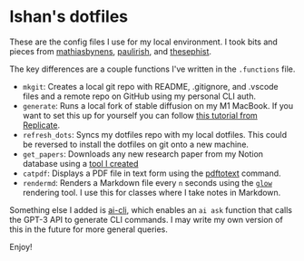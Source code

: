 # Ishan's dotfiles
These are the config files I use for my local environment. I took bits and pieces from [mathiasbynens]("https://github.com/mathiasbynens/dotfiles"), [paulirish]("https://github.com/paulirish/dotfiles"), and [thesephist]("https://github.com/thesephist/dotfiles").

The key differences are a couple functions I've written in the `.functions` file.
- `mkgit`: Creates a local git repo with README, .gitignore, and .vscode files and a remote repo on GitHub using my personal CLI auth.
- `generate`: Runs a local fork of stable diffusion on my M1 MacBook. If you want to set this up for yourself you can follow [this tutorial from Replicate]("https://replicate.com/blog/run-stable-diffusion-on-m1-mac").
- `refresh_dots`: Syncs my dotfiles repo with my local dotfiles. This could be reversed to install the dotfiles on git onto a new machine.
- `get_papers`: Downloads any new research paper from my Notion database using a [tool I created](https://github.com/ishan0102/paper-dl)
- `catpdf`: Displays a PDF file in text form using the [pdftotext](https://www.xpdfreader.com/pdftotext-man.html) command.
- `rendermd`: Renders a Markdown file every `n` seconds using the [`glow`](https://github.com/charmbracelet/glow) rendering tool. I use this for classes where I take notes in Markdown.

Something else I added is [ai-cli](https://github.com/abhagsain/ai-cli), which enables an `ai ask` function that calls the GPT-3 API to generate CLI commands. I may write my own version of this in the future for more general queries.

Enjoy!
